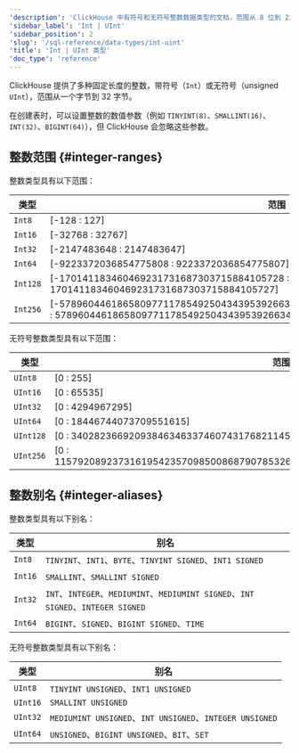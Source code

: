 ```yaml
---
'description': 'ClickHouse 中有符号和无符号整数数据类型的文档，范围从 8 位到 256 位'
'sidebar_label': 'Int | UInt'
'sidebar_position': 2
'slug': '/sql-reference/data-types/int-uint'
'title': 'Int | UInt 类型'
'doc_type': 'reference'
---
```


ClickHouse 提供了多种固定长度的整数，带符号（`Int`）或无符号（unsigned `UInt`），范围从一个字节到 32 字节。

在创建表时，可以设置整数的数值参数（例如 `TINYINT(8)`、`SMALLINT(16)`、`INT(32)`、`BIGINT(64)`），但 ClickHouse 会忽略这些参数。

## 整数范围 {#integer-ranges}

整数类型具有以下范围：

| 类型     | 范围                                                                                                                                                           |
|----------|-------------------------------------------------------------------------------------------------------------------------------------------------------------------|
| `Int8`   | \[-128 : 127\]                                                                                                                                                    |
| `Int16`  | \[-32768 : 32767\]                                                                                                                                                |
| `Int32`  | \[-2147483648 : 2147483647\]                                                                                                                                      |
| `Int64`  | \[-9223372036854775808 : 9223372036854775807\]                                                                                                                    |
| `Int128` | \[-170141183460469231731687303715884105728 : 170141183460469231731687303715884105727\]                                                                              |
| `Int256` | \[-57896044618658097711785492504343953926634992332820282019728792003956564819968 : 57896044618658097711785492504343953926634992332820282019728792003956564819967\] |

无符号整数类型具有以下范围：

| 类型      | 范围                                                                                   |
|-----------|-----------------------------------------------------------------------------------------|
| `UInt8`   | \[0 : 255\]                                                                           |
| `UInt16`  | \[0 : 65535\]                                                                         |
| `UInt32`  | \[0 : 4294967295\]                                                                    |
| `UInt64`  | \[0 : 18446744073709551615\]                                                          |
| `UInt128` | \[0 : 340282366920938463463374607431768211455\]                                       |
| `UInt256` | \[0 : 115792089237316195423570985008687907853269984665640564039457584007913129639935\] |

## 整数别名 {#integer-aliases}

整数类型具有以下别名：

| 类型    | 别名                                                                             |
|---------|-----------------------------------------------------------------------------------|
| `Int8`  | `TINYINT`、`INT1`、`BYTE`、`TINYINT SIGNED`、`INT1 SIGNED`                        |
| `Int16` | `SMALLINT`、`SMALLINT SIGNED`                                                     |
| `Int32` | `INT`、`INTEGER`、`MEDIUMINT`、`MEDIUMINT SIGNED`、`INT SIGNED`、`INTEGER SIGNED` |
| `Int64` | `BIGINT`、`SIGNED`、`BIGINT SIGNED`、`TIME`                                       |

无符号整数类型具有以下别名：

| 类型     | 别名                                                    |
|----------|----------------------------------------------------------|
| `UInt8`  | `TINYINT UNSIGNED`、`INT1 UNSIGNED`                      |
| `UInt16` | `SMALLINT UNSIGNED`                                      |
| `UInt32` | `MEDIUMINT UNSIGNED`、`INT UNSIGNED`、`INTEGER UNSIGNED` |
| `UInt64` | `UNSIGNED`、`BIGINT UNSIGNED`、`BIT`、`SET`              |

